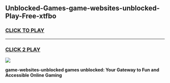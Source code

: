 
## Unblocked-Games-game-websites-unblocked-Play-Free-xtfbo
<h3>
<a href="https://premium76.site?title=game-websites-unblocked&ref=23A">CLICK TO PLAY</a></h3>
<hr>

<h3>
<a href="https://premium76.site?title=game-websites-unblocked&ref=23A">CLICK 2 PLAY</a>
  
</h3>

<a href="https://premium76.site?title=game-websites-unblocked&ref=23A"><img src="https://clearcache.store/games.png"></a>


**game-websites-unblocked games unblocked: Your Gateway to Fun and Accessible Online Gaming**
